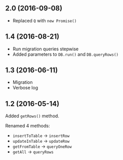 ## 2.0 (2016-09-08)
* Replaced `Q` with `new Promise()`

## 1.4 (2016-08-21)
* Run migration queries stepwise
* Added parameters to `DB.run()` and `DB.queryRows()`

## 1.3 (2016-06-11)
* Migration
* Verbose log

## 1.2 (2016-05-14)
Added `getRows()` method.

Renamed 4 methods:
* `insertToTable` -> `insertRow`
* `updateInTable` -> `updateRow`
* `getFromTable` -> `queryOneRow`
* `getAll` -> `queryRows`
